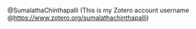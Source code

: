 @SumalathaChinthapalli (This is my Zotero account username @https://www.zotero.org/sumalathachinthapalli)
